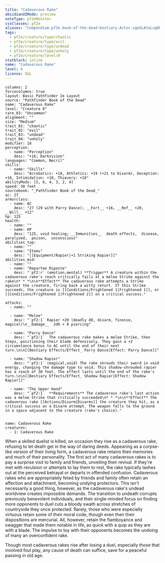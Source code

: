 ```yaml
---
title: "Cadaverous Rake"
obsidianUIMode: preview
noteType: pf2eMonster
cssClasses: pf2e
aliases: "Compendium.pf2e.book-of-the-dead-bestiary.Actor.sgeULAtaLvg0Uhyn" 
tags:
  - pf2e/creature/type/chaotic
  - pf2e/creature/type/evil
  - pf2e/creature/type/undead
  - pf2e/creature/type/unholy
  - pf2e/creature/level/8
statblock: inline
name: "Cadaverous Rake"
level: 8
license: OGL
---
```


```statblock
columns: 2
forcecolumns: true
layout: Basic Pathfinder 2e Layout
source: "Pathfinder Book of the Dead"
name: "Cadaverous Rake"
level: "Creature 8"
rare_03: "Uncommon"
alignment: ""
size: "Medium"
trait_01: "chaotic"
trait_02: "evil"
trait_03: "undead"
trait_04: "unholy"
modifier: 16
perception:
  - name: "Perception"
    desc: "+16; Darkvision"
languages: "Common, Necril"
skills:
  - name: "Skills"
    desc: "Acrobatics: +18, Athletics: +19 (+21 to Disarm), Deception: +16, Intimidation: +18, Thievery: +16"
abilityMods: [5, 6, 4, 3, 2, 4]
speed: 30 feet
sourcebook: "_Pathfinder Book of the Dead_"
ac: 27
armorclass:
  - name: AC
    desc: "27 (29 with Parry Dance); __Fort__ +16, __Ref__ +20, __Will__ +12"
hp: 125
health:
  - name: ""
  - name: HP
    desc: "125, void healing; __Immunities__  death effects,  disease,  paralyzed,  poison,  unconscious"
abilities_top:
  - name: ""
  - name: "Items"
    desc: "[[Equipment/Rapier|+1 Striking Rapier]]"
abilities_mid:
  - name: ""
  - name: "Repartee Riposte"
    desc: "`pf2:r` (emotion,mental) **Trigger** A creature within the cadaverous rake's reach critically fails at a melee Strike against the rake\n* * *\n\n**Effect** The cadaverous rake attempts a Strike against the creature, firing back a witty retort. If this Strike succeeds, the creature is [[Conditions/Frightened 1|Frightened 1]], or [[Conditions/Frightened 1|Frightened 2]] on a critical success."

attacks:
  - name: ""

  - name: "Melee"
    desc: "`pf2:1` Rapier +20 (deadly d8, disarm, finesse, magical)\n__Damage__  2d6 + 8 piercing"

  - name: "Parry Dance"
    desc: "`pf2:1`  The cadaverous rake makes a melee Strike, then Steps, positioning their blade defensively. They gain a +2 circumstance bonus to AC until the end of their next turn.\n\n[[Bestiary Effects/Effect_ Parry Dance|Effect: Parry Dance]]"

  - name: "Shadow Rapier"
    desc: "`pf2:1` (magical,void) The rake shrouds their sword in void energy, changing the damage type to void. This shadow-shrouded rapier has a reach of 30 feet. The effect lasts until the end of the rake's turn.\n\n[[Bestiary Effects/Effect_ Shadow Rapier|Effect: Shadow Rapier]]"

  - name: "The Upper Hand"
    desc: "`pf2:1`  **Requirements** The cadaverous rake's last action was a melee Strike that critically succeeded\n* * *\n\n**Effect** The cadaverous rake [[Actions/Disarm|Disarms]] the creature they hit, as a critical success on a Disarm attempt. The weapon falls to the ground in a space adjacent to the creature (rake's choice)."
 
```

```encounter-table
name: Cadaverous Rake
creatures:
  - 1: Cadaverous Rake
```



When a skilled duelist is killed, on occasion they rise as a cadaverous rake, refusing to let death get in the way of daring deeds. Appearing as a corpse-like version of their living form, a cadaverous rake retains their memories and much of their personality. The first act of many cadaverous rakes is to pay a surprise visit to family and friends, unveiling their revival. If they're met with revulsion or attempts to lay them to rest, the rake typically lashes out at the perceived betrayal or departs in offended confusion. Cadaverous rakes who are appropriately feted by friends and family often retain an affection and attachment, becoming undying protectors. This isn't necessarily a good thing, however, as the cadaverous rake's undead worldview creates impossible demands. The transition to undeath corrupts previously benevolent individuals, and their single-minded focus on finding more opponents to duel cuts a bloody swath across stretches of countryside they once protected. Rarely, those who were especially virtuous retain some of their moral code, though even then their dispositions are mercurial. All, however, retain the flamboyance and swagger that made them notable in life, as quick with a quip as they are with a blade. The impulse to toy with their opponents becomes the undoing of many an overconfident rake.

Though most cadaverous rakes rise after losing a duel, especially those that involved foul play, any cause of death can suffice, save for a peaceful passing in old age.
